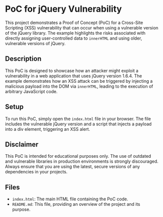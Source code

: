 # PoC for jQuery Vulnerability

This project demonstrates a Proof of Concept (PoC) for a Cross-Site Scripting (XSS) vulnerability that can occur when using a vulnerable version of the jQuery library. The example highlights the risks associated with directly assigning user-controlled data to `innerHTML` and using older, vulnerable versions of jQuery.

## Description

This PoC is designed to showcase how an attacker might exploit a vulnerability in a web application that uses jQuery version 1.6.4. The example demonstrates how an XSS attack can be triggered by injecting a malicious payload into the DOM via `innerHTML`, leading to the execution of arbitrary JavaScript code.

## Setup

To run this PoC, simply open the `index.html` file in your browser. The file includes the vulnerable jQuery version and a script that injects a payload into a div element, triggering an XSS alert.

## Disclaimer

This PoC is intended for educational purposes only. The use of outdated and vulnerable libraries in production environments is strongly discouraged. Always ensure that you are using the latest, secure versions of any dependencies in your projects.

## Files

- `index.html`: The main HTML file containing the PoC code.
- `README.md`: This file, providing an overview of the project and its purpose.


